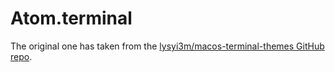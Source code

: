# Atom.terminal

The original one has taken from the [lysyi3m/macos-terminal-themes GitHub repo](https://github.com/lysyi3m/macos-terminal-themes/blob/master/themes/Atom.terminal).
